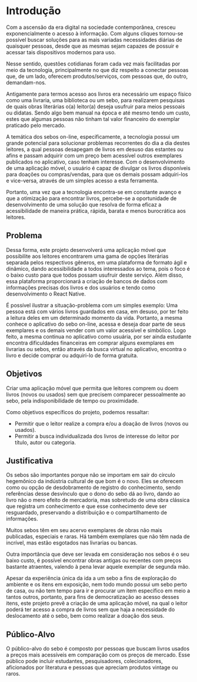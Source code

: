 # Introdução

Com a ascensão da era digital na sociedade contemporânea, cresceu exponencialmente o acesso à informação. Com alguns cliques tornou-se possível buscar soluções para as mais variadas necessidades diárias de quaisquer pessoas, desde que as mesmas sejam capazes de possuir e acessar tais dispositivos modernos para uso.

Nesse sentido, questões cotidianas foram cada vez mais facilitadas por meio da tecnologia, principalmente no que diz respeito a conectar pessoas que, de um lado, oferecem produtos/serviços, com pessoas que, do outro, demandam-nos.

Antigamente para termos acesso aos livros era necessário um espaço físico como uma livraria, uma biblioteca ou um sebo, para realizarem pesquisas de quais obras literárias o(a) leitor(a) deseja usufruir para meios pessoais ou didatas. Sendo algo bem manual na época e até mesmo tendo um custo, estes que algumas pessoas não tinham tal valor financeiro do exemplar praticado pelo mercado.

A temática dos sebos on-line, especificamente, a tecnologia possui um grande potencial para solucionar problemas recorrentes do dia a dia destes leitores, a qual pessoas desapegam de livros em desuso das estantes ou afins e passam adquirir com um preço bem acessível outros exemplares publicados no aplicativo, caso tenham interesse. Com o desenvolvimento de uma aplicação móvel, o usuário é capaz de divulgar os livros disponíveis para doações ou compras/vendas, para que os demais possam adquiri-los e vice-versa, através de um simples acesso a esta ferramenta.

Portanto, uma vez que a tecnologia encontra-se em constante avanço e que a otimização para encontrar livros, percebe-se a oportunidade de desenvolvimento de uma solução que resolva de forma eficaz a acessibilidade de maneira prática, rápida, barata e menos burocrática aos leitores.


## Problema

Dessa forma, este projeto desenvolverá uma aplicação móvel que possibilite aos leitores encontrarem uma gama de opções literárias separada pelos respectivos gêneros, em uma plataforma de formato ágil e dinâmico, dando acessibilidade a todos interessados ao tema, pois o foco é o baixo custo para que todos possam usufruir deste serviço. Além disso, essa plataforma proporcionará a criação de bancos de dados com informações precisas dos livros e dos usuários e tendo como desenvolvimento o React Native.

É possível ilustrar a situação-problema com um simples exemplo: Uma pessoa está com vários livros guardados em casa, em desuso, por ter feito a leitura deles em um determinado momento da vida. Portanto, a mesma conhece o aplicativo do sebo on-line, acessa e deseja doar parte de seus exemplares e os demais vender com um valor acessível e simbólico. Logo feito, a mesma continua no aplicativo como usuária, por ser ainda estudante encontra dificuldades financeiras em comprar alguns exemplares em livrarias ou sebos, então através da busca virtual no aplicativo, encontra o livro e decide comprar ou adquiri-lo de forma gratuita.    

## Objetivos

Criar uma aplicação móvel que permita que leitores comprem ou doem livros (novos ou usados) sem que precisem comparecer pessoalmente ao sebo, pela indisponibilidade de tempo ou proximidade.

Como objetivos específicos do projeto, podemos ressaltar:
- Permitir que o leitor realize a compra e/ou a doação de livros (novos ou usados).
- Permitir a busca individualizada dos livros de interesse do leitor por título, autor ou categoria.


## Justificativa

Os sebos são importantes porque não se importam em sair do círculo hegemônico da indústria cultural de que bom é o novo. Eles se oferecem como ou opção de desdobramento de registro do conhecimento, sendo referências desse desvínculo que o dono do sebo dá ao livro, dando ao livro não o mero efeito de mercadoria, mas sobretudo de uma obra clássica que registra um conhecimento e que esse conhecimento deve ser resguardado,  preservando a distribuição e o compartilhamento de informações.

Muitos sebos têm em seu acervo exemplares de obras não mais publicadas, especiais e raras. Há também exemplares que não têm nada de incrível, mas estão esgotados nas livrarias ou bancas.

Outra importância que deve ser levada em consideração nos sebos é o seu baixo custo, é possível encontrar obras antigas ou recentes com preços bastante atraentes, valendo à pena levar aquele exemplar de segunda mão.

Apesar da experiência única da ida a um sebo a fins de exploração do ambiente e os itens em exposição, nem todo mundo possui um sebo perto de casa, ou não tem tempo para ir e procurar um item específico em meio a tantos outros, portanto, para fins de democratização ao acesso desses itens, este projeto prevê a criação de uma aplicação móvel, na qual o leitor poderá ter acesso a compra de livros sem que haja a necessidade do deslocamento até o sebo, bem como realizar a doação dos seus.


## Público-Alvo

O público-alvo do sebo é composto por pessoas que buscam livros usados a preços mais acessíveis em comparação com os preços de mercado. Esse público pode incluir estudantes, pesquisadores, colecionadores, aficionados por literatura e pessoas que apreciam produtos vintage ou raros. 
